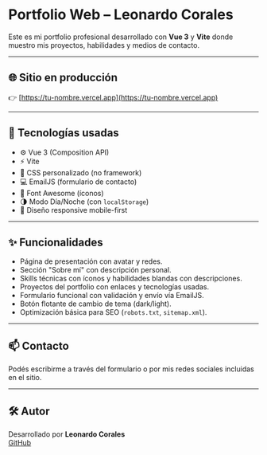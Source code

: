 # Portfolio Web – Leonardo Corales

Este es mi portfolio profesional desarrollado con **Vue 3** y **Vite** donde muestro mis proyectos, habilidades y medios de contacto.

---

## 🌐 Sitio en producción

👉 [https://tu-nombre.vercel.app](https://tu-nombre.vercel.app) 

---

## 🚀 Tecnologías usadas

- ⚙️ Vue 3 (Composition API)
- ⚡ Vite
- 🎨 CSS personalizado (no framework)
- 💻 EmailJS (formulario de contacto)
- 🎯 Font Awesome (íconos)
- 🌗 Modo Día/Noche (con `localStorage`)
- 📱 Diseño responsive mobile-first

---

## ✨ Funcionalidades

- Página de presentación con avatar y redes.
- Sección "Sobre mí" con descripción personal.
- Skills técnicas con íconos y habilidades blandas con descripciones.
- Proyectos del portfolio con enlaces y tecnologías usadas.
- Formulario funcional con validación y envío vía EmailJS.
- Botón flotante de cambio de tema (dark/light).
- Optimización básica para SEO (`robots.txt`, `sitemap.xml`).

---

## 📫 Contacto

Podés escribirme a través del formulario o por mis redes sociales incluidas en el sitio.

---

## 🛠️ Autor

Desarrollado por **Leonardo Corales**  
[GitHub](https://github.com/Leo-EM)
